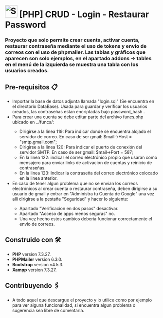 <h1><img src="https://images.emojiterra.com/google/noto-emoji/unicode-13.1/128px/1f1ea-1f1f8.png" alt="Spain flag" width="40" height="40" /> [PHP] CRUD - Login - Restaurar Password</h1>
<h3> Proyecto que solo permite crear cuenta, activar cuenta, restaurar contraseña mediante el uso de tokens y envio de correos con el uso de phpmailer. Las tablas y gráficos que aparecen son solo ejemplos, en el apartado addons -> tables en el menú de la izquierda se muestra una tabla con los usuarios creados. </h3>

<h2> Pre-requisitos 📋 </h2>
<ul>
  <li>
Importar la base de datos adjunta llamada "login.sql" (Se encuentra en el directorio DataBase). Usada para guardar y verificar los usuarios creados, las contraseñas estan encriptadas bajo password_hash .
  </li>
  <li>
Para crear una cuenta se debe editar parte del archivo funcs.php ubicado en ../funcs/:
 </li>
  <ul>
    <li>
  Dirigirse a la linea 119: Para indicar donde se encuentra alojado el servidor de correo. En caso de ser gmail: $mail->Host = "smtp.gmail.com";
    </li>
     <li>
  Dirigirse a la linea 120: Para indicar el puerto de conexión del servidor SMTP. En caso de ser gmail: $mail->Port = 587;
    </li>
     <li>
  En la linea 122: indicar el correo electrónico propio que usaran como mensajero para enviar links de activación de cuentas y reinicio de contraseñas.
    </li>
    <li>
  En la linea 123: Indicar la contraseña del correo electrónico colocado en la linea anterior.
    </li>
  </ul>
  <li>
    En caso de tener algun problema que no se envian los correos electrónicos al crear cuenta o restaurar contraseña, deben dirigirse a su usuario de gmail y entrar en "Administra tu Cuenta de Google" una vez alli dirigirse a la pestaña  "Seguridad" y hacer lo siguiente: 
  </li>
  <ul>
    <li>
      Apartado "Verificacion en dos pasos" desactivar.
    </li>
        <li>
      Apartado "Acceso de apps menos seguras" no.
    </li>
    <li>
      Una vez hecho estos cambios deberia funcionar correctamente el envio de correos.
    </li>
  </ul>
</ul>

<h2> Construido con 🛠️ </h2>

 * **PHP** version 7.3.27.
 * **PHPMailer** version 6.3.0.
 * **Bootstrap** version v4.5.3.
 * **Xampp** version 7.3.27.
 
 <h2> Contribuyendo 🖇️ </h2>

* A todo aquel que descargue el proyecto y lo utilice como por ejemplo para ver alguna funcionalidad, si encuentra algun problema o sugerencia sea libre de comentarla.
